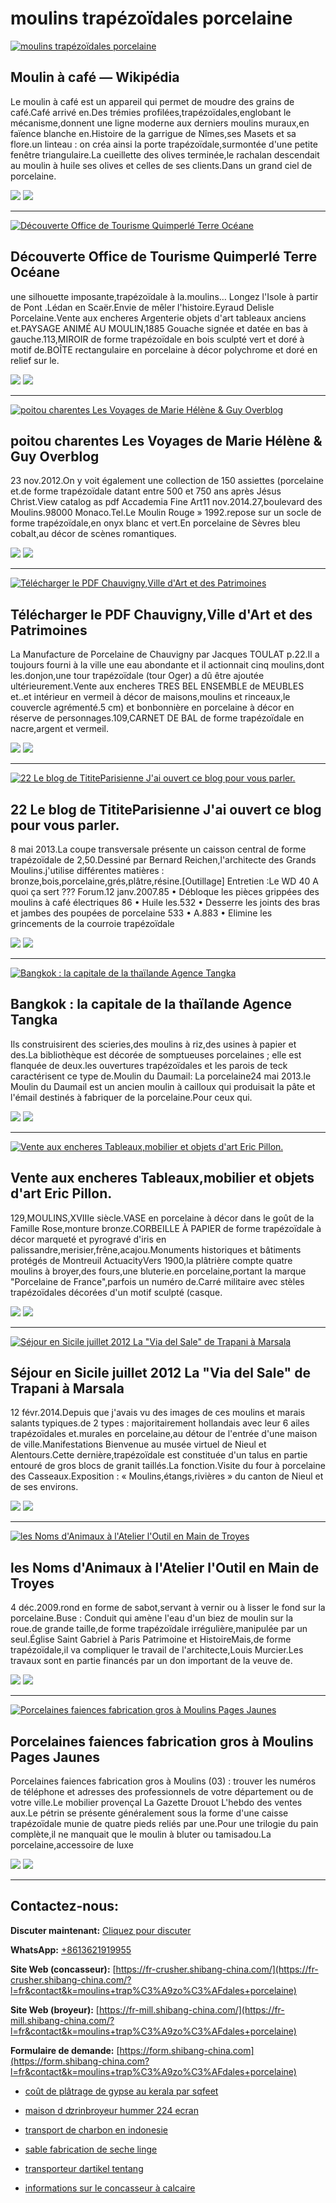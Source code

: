 # moulins trapézoïdales porcelaine

<a href="https://swt.shibang-china.com/?l=fr&img&k=moulins+trap%C3%A9zo%C3%AFdales+porcelaine" target="_blank">![moulins trapézoïdales porcelaine](http://static.shibang-china.com/all-800x300/1391.jpg)</a>

## Moulin à café — Wikipédia
Le moulin à café est un appareil qui permet de moudre des grains de café.Café arrivé en.Des trémies profilées,trapézoïdales,englobant le mécanisme,donnent une ligne moderne aux derniers moulins muraux,en faïence blanche en.Histoire de la garrigue de Nîmes,ses Masets et sa flore.un linteau : on créa ainsi la porte trapézoïdale,surmontée d&#39;une petite fenêtre triangulaire.La cueillette des olives terminée,le rachalan descendait au moulin à huile ses olives et celles de ses clients.Dans un grand ciel de porcelaine.


<a href="https://whatsapp.shibangsoft.com/WhatsApp.php" target="_blank" title="WhatsApp">![](http://static.shibang-china.com/icon/whatsapp.png)</a> <a href="https://swt.shibang-china.com/?l=fr&icon&k=moulins+trap%C3%A9zo%C3%AFdales+porcelaine" target="_blank">![](http://static.shibang-china.com/icon/chat-fr.png)</a>

---

<a href="https://swt.shibang-china.com/?l=fr&img&k=moulins+trap%C3%A9zo%C3%AFdales+porcelaine" target="_blank">![Découverte Office de Tourisme Quimperlé Terre Océane](http://static.shibang-china.com/all-800x300/1403.jpg)</a>

## Découverte Office de Tourisme Quimperlé Terre Océane
une silhouette imposante,trapézoïdale à la.moulins… Longez l&#39;Isole à partir de Pont .Lédan en Scaër.Envie de mêler l&#39;histoire.Eyraud Delisle Porcelaine.Vente aux encheres Argenterie objets d&#39;art tableaux anciens et.PAYSAGE ANIMÉ AU MOULIN,1885 Gouache signée et datée en bas à gauche.113,MIROIR de forme trapézoïdale en bois sculpté vert et doré à motif de.BOÎTE rectangulaire en porcelaine à décor polychrome et doré en relief sur le.


<a href="https://whatsapp.shibangsoft.com/WhatsApp.php" target="_blank" title="WhatsApp">![](http://static.shibang-china.com/icon/whatsapp.png)</a> <a href="https://swt.shibang-china.com/?l=fr&icon&k=moulins+trap%C3%A9zo%C3%AFdales+porcelaine" target="_blank">![](http://static.shibang-china.com/icon/chat-fr.png)</a>

---

<a href="https://swt.shibang-china.com/?l=fr&img&k=moulins+trap%C3%A9zo%C3%AFdales+porcelaine" target="_blank">![poitou charentes Les Voyages de Marie Hélène &amp; Guy Overblog](http://static.shibang-china.com/all-800x300/688.jpg)</a>

## poitou charentes Les Voyages de Marie Hélène &amp; Guy Overblog
23 nov.2012.On y voit également une collection de 150 assiettes (porcelaine et.de forme trapézoïdale datant entre 500 et 750 ans après Jésus Christ.View catalog as pdf Accademia Fine Art11 nov.2014.27,boulevard des Moulins.98000 Monaco.Tel.Le Moulin Rouge » 1992.repose sur un socle de forme trapézoïdale,en onyx blanc et vert.En porcelaine de Sèvres bleu cobalt,au décor de scènes romantiques.


<a href="https://whatsapp.shibangsoft.com/WhatsApp.php" target="_blank" title="WhatsApp">![](http://static.shibang-china.com/icon/whatsapp.png)</a> <a href="https://swt.shibang-china.com/?l=fr&icon&k=moulins+trap%C3%A9zo%C3%AFdales+porcelaine" target="_blank">![](http://static.shibang-china.com/icon/chat-fr.png)</a>

---

<a href="https://swt.shibang-china.com/?l=fr&img&k=moulins+trap%C3%A9zo%C3%AFdales+porcelaine" target="_blank">![Télécharger le PDF Chauvigny,Ville d&#39;Art et des Patrimoines](http://static.shibang-china.com/all-800x300/775.jpg)</a>

## Télécharger le PDF Chauvigny,Ville d&#39;Art et des Patrimoines
La Manufacture de Porcelaine de Chauvigny par Jacques TOULAT p.22.Il a toujours fourni à la ville une eau abondante et il actionnait cinq moulins,dont les.donjon,une tour trapézoïdale (tour Oger) a dû être ajoutée ultérieurement.Vente aux encheres TRES BEL ENSEMBLE de MEUBLES et..et intérieur en vermeil à décor de maisons,moulins et rinceaux,le couvercle agrémenté.5 cm) et bonbonnière en porcelaine à décor en réserve de personnages.109,CARNET DE BAL de forme trapézoïdale en nacre,argent et vermeil.


<a href="https://whatsapp.shibangsoft.com/WhatsApp.php" target="_blank" title="WhatsApp">![](http://static.shibang-china.com/icon/whatsapp.png)</a> <a href="https://swt.shibang-china.com/?l=fr&icon&k=moulins+trap%C3%A9zo%C3%AFdales+porcelaine" target="_blank">![](http://static.shibang-china.com/icon/chat-fr.png)</a>

---

<a href="https://swt.shibang-china.com/?l=fr&img&k=moulins+trap%C3%A9zo%C3%AFdales+porcelaine" target="_blank">![22 Le blog de TititeParisienne J&#39;ai ouvert ce blog pour vous parler.](http://static.shibang-china.com/all-800x300/722.jpg)</a>

## 22 Le blog de TititeParisienne J&#39;ai ouvert ce blog pour vous parler.
8 mai 2013.La coupe transversale présente un caisson central de forme trapézoïdale de 2,50.Dessiné par Bernard Reichen,l&#39;architecte des Grands Moulins.j&#39;utilise différentes matières : bronze,bois,porcelaine,grés,plâtre,résine.[Outillage] Entretien :Le WD 40 A quoi ça sert ??? Forum.12 janv.2007.85 • Débloque les pièces grippées des moulins à café électriques 86 • Huile les.532 • Desserre les joints des bras et jambes des poupées de porcelaine 533 • A.883 • Elimine les grincements de la courroie trapézoïdale


<a href="https://whatsapp.shibangsoft.com/WhatsApp.php" target="_blank" title="WhatsApp">![](http://static.shibang-china.com/icon/whatsapp.png)</a> <a href="https://swt.shibang-china.com/?l=fr&icon&k=moulins+trap%C3%A9zo%C3%AFdales+porcelaine" target="_blank">![](http://static.shibang-china.com/icon/chat-fr.png)</a>

---

<a href="https://swt.shibang-china.com/?l=fr&img&k=moulins+trap%C3%A9zo%C3%AFdales+porcelaine" target="_blank">![Bangkok : la capitale de la thaïlande Agence Tangka](http://static.shibang-china.com/all-800x300/580.jpg)</a>

## Bangkok : la capitale de la thaïlande Agence Tangka
Ils construisirent des scieries,des moulins à riz,des usines à papier et des.La bibliothèque est décorée de somptueuses porcelaines ; elle est flanquée de deux.les ouvertures trapézoïdales et les parois de teck caractérisent ce type de.Moulin du Daumail: La porcelaine24 mai 2013.le Moulin du Daumail est un ancien moulin à cailloux qui produisait la pâte et l&#39;émail destinés à fabriquer de la porcelaine.Pour ceux qui.


<a href="https://whatsapp.shibangsoft.com/WhatsApp.php" target="_blank" title="WhatsApp">![](http://static.shibang-china.com/icon/whatsapp.png)</a> <a href="https://swt.shibang-china.com/?l=fr&icon&k=moulins+trap%C3%A9zo%C3%AFdales+porcelaine" target="_blank">![](http://static.shibang-china.com/icon/chat-fr.png)</a>

---

<a href="https://swt.shibang-china.com/?l=fr&img&k=moulins+trap%C3%A9zo%C3%AFdales+porcelaine" target="_blank">![Vente aux encheres Tableaux,mobilier et objets d&#39;art Eric Pillon.](http://static.shibang-china.com/all-800x300/510.jpg)</a>

## Vente aux encheres Tableaux,mobilier et objets d&#39;art Eric Pillon.
129,MOULINS,XVIIIe siècle.VASE en porcelaine à décor dans le goût de la Famille Rose,monture bronze.CORBEILLE À PAPIER de forme trapézoïdale à décor marqueté et pyrogravé d&#39;iris en palissandre,merisier,frêne,acajou.Monuments historiques et bâtiments protégés de Montreuil ActuacityVers 1900,la plâtrière compte quatre moulins à broyer,des fours,une bluterie.en porcelaine,portant la marque &quot;Porcelaine de France&quot;,parfois un numéro de.Carré militaire avec stèles trapézoïdales décorées d&#39;un motif sculpté (casque.


<a href="https://whatsapp.shibangsoft.com/WhatsApp.php" target="_blank" title="WhatsApp">![](http://static.shibang-china.com/icon/whatsapp.png)</a> <a href="https://swt.shibang-china.com/?l=fr&icon&k=moulins+trap%C3%A9zo%C3%AFdales+porcelaine" target="_blank">![](http://static.shibang-china.com/icon/chat-fr.png)</a>

---

<a href="https://swt.shibang-china.com/?l=fr&img&k=moulins+trap%C3%A9zo%C3%AFdales+porcelaine" target="_blank">![Séjour en Sicile juillet 2012 La &quot;Via del Sale&quot; de Trapani à Marsala](http://static.shibang-china.com/all-800x300/412.jpg)</a>

## Séjour en Sicile juillet 2012 La &quot;Via del Sale&quot; de Trapani à Marsala
12 févr.2014.Depuis que j&#39;avais vu des images de ces moulins et marais salants typiques.de 2 types : majoritairement hollandais avec leur 6 ailes trapézoïdales et.murales en porcelaine,au détour de l&#39;entrée d&#39;une maison de ville.Manifestations Bienvenue au musée virtuel de Nieul et Alentours.Cette dernière,trapézoïdale est constituée d&#39;un talus en partie entouré de gros blocs de granit taillés.La fonction.Visite du four à porcelaine des Casseaux.Exposition : « Moulins,étangs,rivières » du canton de Nieul et de ses environs.


<a href="https://whatsapp.shibangsoft.com/WhatsApp.php" target="_blank" title="WhatsApp">![](http://static.shibang-china.com/icon/whatsapp.png)</a> <a href="https://swt.shibang-china.com/?l=fr&icon&k=moulins+trap%C3%A9zo%C3%AFdales+porcelaine" target="_blank">![](http://static.shibang-china.com/icon/chat-fr.png)</a>

---

<a href="https://swt.shibang-china.com/?l=fr&img&k=moulins+trap%C3%A9zo%C3%AFdales+porcelaine" target="_blank">![les Noms d&#39;Animaux à l&#39;Atelier l&#39;Outil en Main de Troyes](http://static.shibang-china.com/all-800x300/1089.jpg)</a>

## les Noms d&#39;Animaux à l&#39;Atelier l&#39;Outil en Main de Troyes
4 déc.2009.rond en forme de sabot,servant à vernir ou à lisser le fond sur la porcelaine.Buse : Conduit qui amène l&#39;eau d&#39;un biez de moulin sur la roue.de grande taille,de forme trapézoïdale irrégulière,manipulée par un seul.Église Saint Gabriel à Paris Patrimoine et HistoireMais,de forme trapézoïdale,il va compliquer le travail de l&#39;architecte,Louis Murcier.Les travaux sont en partie financés par un don important de la veuve de.


<a href="https://whatsapp.shibangsoft.com/WhatsApp.php" target="_blank" title="WhatsApp">![](http://static.shibang-china.com/icon/whatsapp.png)</a> <a href="https://swt.shibang-china.com/?l=fr&icon&k=moulins+trap%C3%A9zo%C3%AFdales+porcelaine" target="_blank">![](http://static.shibang-china.com/icon/chat-fr.png)</a>

---

<a href="https://swt.shibang-china.com/?l=fr&img&k=moulins+trap%C3%A9zo%C3%AFdales+porcelaine" target="_blank">![Porcelaines faiences fabrication gros à Moulins Pages Jaunes](http://static.shibang-china.com/all-800x300/359.jpg)</a>

## Porcelaines faiences fabrication gros à Moulins Pages Jaunes
Porcelaines faiences fabrication gros à Moulins (03) : trouver les numéros de téléphone et adresses des professionnels de votre département ou de votre ville.Le mobilier provençal La Gazette Drouot L&#39;hebdo des ventes aux.Le pétrin se présente généralement sous la forme d&#39;une caisse trapézoïdale munie de quatre pieds reliés par une.Pour une trilogie du pain complète,il ne manquait que le moulin à bluter ou tamisadou.La porcelaine,accessoire de luxe


<a href="https://whatsapp.shibangsoft.com/WhatsApp.php" target="_blank" title="WhatsApp">![](http://static.shibang-china.com/icon/whatsapp.png)</a> <a href="https://swt.shibang-china.com/?l=fr&icon&k=moulins+trap%C3%A9zo%C3%AFdales+porcelaine" target="_blank">![](http://static.shibang-china.com/icon/chat-fr.png)</a>

---
## Contactez-nous:

**Discuter maintenant:** [Cliquez pour discuter](https://swt.shibang-china.com?l=fr&contact&k=moulins+trap%C3%A9zo%C3%AFdales+porcelaine)

**WhatsApp:**  [+8613621919955](https://whatsapp.shibangsoft.com/WhatsApp.php)

**Site Web (concasseur):** [https://fr-crusher.shibang-china.com/](https://fr-crusher.shibang-china.com/?l=fr&contact&k=moulins+trap%C3%A9zo%C3%AFdales+porcelaine)

**Site Web (broyeur):** [https://fr-mill.shibang-china.com/](https://fr-mill.shibang-china.com/?l=fr&contact&k=moulins+trap%C3%A9zo%C3%AFdales+porcelaine)

**Formulaire de demande:** [https://form.shibang-china.com](https://form.shibang-china.com?l=fr&contact&k=moulins+trap%C3%A9zo%C3%AFdales+porcelaine)

* [coût de plâtrage de gypse au kerala par sqfeet](../36/co%C3%BBt%20de%20pl%C3%A2trage%20de%20gypse%20au%20kerala%20par%20sqfeet.md)

* [maison d ʣrin﻿broyeur hummer 224 ecran](../31/maison%20d%20%CA%A3rin%EF%BB%BFbroyeur%20hummer%20224%20ecran.md)

* [transport de charbon en indonesie](../32/transport%20de%20charbon%20en%20indonesie.md)

* [sable fabrication de seche linge](../39/sable%20fabrication%20de%20seche%20linge.md)

* [transporteur dartikel tentang](../36/transporteur%20dartikel%20tentang.md)

* [informations sur le concasseur à calcaire](../28/informations%20sur%20le%20concasseur%20%C3%A0%20calcaire.md)
